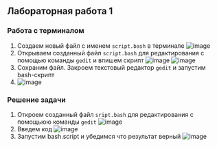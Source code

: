 ## Лабораторная работа 1
### Работа с терминалом 
1. Создаем новый файл с именем `script.bash` в терминале
  ![image](https://github.com/user-attachments/assets/970cc6bb-6e4b-454a-968e-3f3e0ec7d591)
2. Открываем созданный файл `script.bash` для редактирования с помощью команды `gedit` и впишем скрипт
 ![image](https://github.com/user-attachments/assets/7ba6e0fc-8a08-4041-8c0e-84ed2f2ea637)
 ![image](https://github.com/user-attachments/assets/fb2e9a20-8d94-4627-9bc8-391f0236c8be)
3. Сохраним файл. Закроем текстовый редактор `gedit` и запустим bash-скрипт
4. ![image](https://github.com/user-attachments/assets/1b395d2f-aa95-4b4f-b34e-b285ddb89358)

### Решение задачи 
1. Откроем созданный файл `sript.bash` для редактирования с помощьюю команды `gedit`
![image](https://github.com/user-attachments/assets/734059f0-94bb-4b79-827e-f6fc9bf34409)
2. Введем код
![image](https://github.com/user-attachments/assets/5c3b890e-17d8-4478-87df-31412cbbaa5c)
3. Запустим bash.script и убедимся что результат верный
 ![image](https://github.com/user-attachments/assets/c970901a-b535-4efa-8083-419b39fa4931)





 
